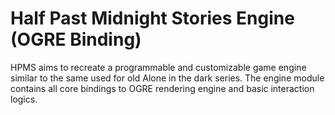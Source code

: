  # Half Past Midnight Stories Engine (OGRE Binding)
 HPMS aims to recreate a programmable and customizable game engine similar to the same used for
 old Alone in the dark series.
 The engine module contains all core bindings to OGRE rendering engine and basic interaction logics.
